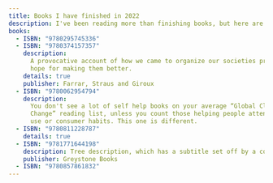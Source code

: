 ```yaml
---
title: Books I have finished in 2022
description: I've been reading more than finishing books, but here are the ones I've gotten through so far this year.
books:
  - ISBN: "9780295745336"
  - ISBN: "9780374157357"
    description:
      A provocative account of how we came to organize our societies provides
      hope for making them better.
    details: true
    publisher: Farrar, Straus and Giroux
  - ISBN: "9780062954794"
    description:
      You don't see a lot of self help books on your average “Global Climate
      Change” reading list, unless you count those helping people attend to their energy
      use or consumer habits. This one is different.
  - ISBN: "9780811228787"
    details: true
  - ISBN: "9781771644198"
    description: Tree description, which has a subtitle set off by a colon. Watch out!.
    publisher: Greystone Books
  - ISBN: "9780857861832"
---
```



